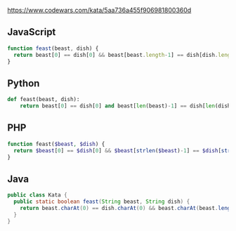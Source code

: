 https://www.codewars.com/kata/5aa736a455f906981800360d

## JavaScript
```js
function feast(beast, dish) {
  return beast[0] == dish[0] && beast[beast.length-1] == dish[dish.length-1]
}
```

## Python
```python
def feast(beast, dish):
    return beast[0] == dish[0] and beast[len(beast)-1] == dish[len(dish)-1]
```

## PHP
```php
function feast($beast, $dish) {
  return $beast[0] == $dish[0] && $beast[strlen($beast)-1] == $dish[strlen($dish)-1];
}
```

## Java
```java
public class Kata {
  public static boolean feast(String beast, String dish) {
    return beast.charAt(0) == dish.charAt(0) && beast.charAt(beast.length()-1) == dish.charAt(dish.length()-1);
  }
}
```